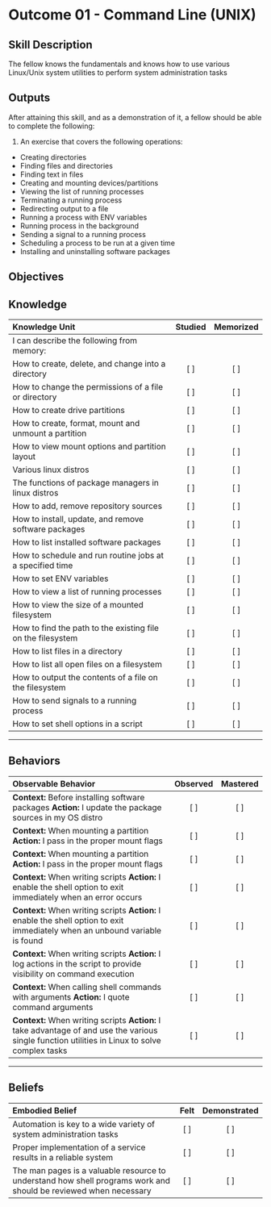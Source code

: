 # Outcome 01 - Command Line (UNIX)

Skill Description
-----------------
The fellow knows the fundamentals and knows how to use various Linux/Unix system utilities to perform system administration tasks


Outputs
-------
After attaining this skill, and as a demonstration of it, a fellow should be able to complete the following:

1. An exercise that covers the following operations:
  - Creating directories
  - Finding files and directories
  - Finding text in files
  - Creating and mounting devices/partitions
  - Viewing the list of running processes
  - Terminating a running process
  - Redirecting output to a file
  - Running a process with ENV variables
  - Running process in the background
  - Sending a signal to a running process
  - Scheduling a process to be run at a given time
  - Installing and uninstalling software packages


**Objectives**
--------------

## **Knowledge**

| Knowledge Unit   |      Studied      | Memorized |
|:-----------------|:-----------------:|:---------:|
| I can describe the following from memory: | | |
| How to create, delete, and change into a directory   | [ ] | [ ] |
| How to change the permissions of a file or directory | [ ] | [ ] |
| How to create drive partitions                       | [ ] | [ ] |
| How to create, format, mount and unmount a partition | [ ] | [ ] |
| How to view mount options and partition layout       | [ ] | [ ] |
| Various linux distros | [ ] | [ ] |
| The functions of package managers in linux distros | [ ] | [ ] |
| How to add, remove repository sources            | [ ] | [ ] |
| How to install, update, and remove software packages | [ ] | [ ] |
| How to list installed software packages          | [ ] | [ ] |
| How to schedule and run routine jobs at a specified time | [ ] | [ ] |
| How to set ENV variables                                    | [ ] | [ ] |
| How to view a list of running processes                     | [ ] | [ ] |
| How to view the size of a mounted filesystem                | [ ] | [ ] |
| How to find the path to the existing file on the filesystem | [ ] | [ ] |
| How to list files in a directory                            | [ ] | [ ] |
| How to list all open files on a filesystem                  | [ ] | [ ] |
| How to output the contents of a file on the filesystem      | [ ] | [ ] |
| How to send signals to a running process | [ ] | [ ] |
| How to set shell options in a script | [ ] | [ ] |


----------------


## **Behaviors**

| Observable Behavior   |      Observed      | Mastered |
|:----------------------|:------------------:|:--------:|
| **Context:** Before installing software packages **Action:** I update the package sources in my OS distro | [ ] | [ ]  |
| **Context:** When mounting a partition **Action:** I pass in the proper mount flags | [ ] | [ ]  |
| **Context:** When mounting a partition **Action:** I pass in the proper mount flags | [ ] | [ ]  |
| **Context:** When writing scripts **Action:** I enable the shell option to exit immediately when an error occurs | [ ] | [ ]  |
| **Context:** When writing scripts **Action:** I enable the shell option to exit immediately when an unbound variable is found | [ ] | [ ]  |
| **Context:** When writing scripts **Action:** I log actions in the script to provide visibility on command execution | [ ] | [ ]  |
| **Context:** When calling shell commands with arguments **Action:** I quote command arguments | [ ] | [ ]  |
| **Context:** When writing scripts **Action:** I take advantage of and use the various single function utilities in Linux to solve complex tasks | [ ] | [ ]  |


--------------


## **Beliefs**

| Embodied Belief   |      Felt          | Demonstrated |
|:------------------|:------------------:|:------------:|
| Automation is key to a wide variety of system administration tasks | [ ] | [ ] |
| Proper implementation of a service results in a reliable system | [ ] | [ ] |
| The man pages is a valuable resource to understand how shell programs work and should be reviewed when necessary | [ ] | [ ] |


